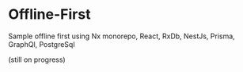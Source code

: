 # Offline-First

Sample offline first using Nx monorepo, React, RxDb, NestJs, Prisma, GraphQl, PostgreSql

(still on progress)